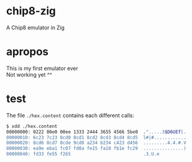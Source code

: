 # chip8-zig
A Chip8 emulator in Zig

# apropos
This is my first emulator ever  
Not working yet ^^

# test
The file `./hex.content` contains each different calls:  
```bash
$ xdd ./hex.content
00000000: 0222 00e0 00ee 1333 2444 3655 4566 5be0  .".....3$D6UEf[.
00000010: 6c23 7c23 8cd0 8cd1 8cd2 8cd3 8cd4 8cd5  l#|#............
00000020: 8cd6 8cd7 8cde 9cd0 a234 b234 c423 d456  .........4.4.#.V
00000030: ea9e eba1 fc07 fd0a fe15 fa18 fb1e fc29  ...............)
00000040: fd33 fe55 f265                           .3.U.e
```

